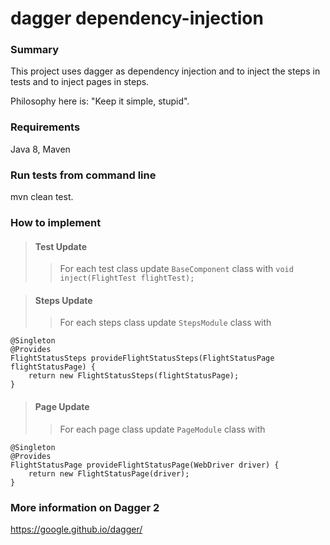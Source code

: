 # dagger dependency-injection
### Summary
This project uses dagger as dependency injection and to inject the steps in tests and to inject pages in steps.

Philosophy here is: "Keep it simple, stupid".

### Requirements
Java 8, Maven

### Run tests from command line
mvn clean test.

### How to implement
> #### Test Update
> > For each test class update `BaseComponent` class with `void inject(FlightTest flightTest);`

> #### Steps Update
> > For each steps class update `StepsModule` class with
 
    @Singleton
    @Provides
    FlightStatusSteps provideFlightStatusSteps(FlightStatusPage flightStatusPage) {
        return new FlightStatusSteps(flightStatusPage);
    }
  
> #### Page Update
> > For each page class update `PageModule` class with

    @Singleton
    @Provides
    FlightStatusPage provideFlightStatusPage(WebDriver driver) {
        return new FlightStatusPage(driver);
    }
    
    

### More information on Dagger 2
https://google.github.io/dagger/
